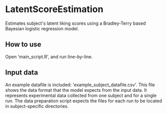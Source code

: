 # LatentScoreEstimation
Estimates subject's latent liking scores using a Bradley-Terry based Bayesian logistic regression model.

## How to use
Open 'main_script.R', and run line-by-line. 

## Input data
An example datafile is included: 'example_subject_datafile.csv'. This file shows the data format that the model expects from the input data. 
It represents experimental data collected from one subject and for a single run. 
The data preparation script expects the files for each run to be located in subject-specific directories. 
